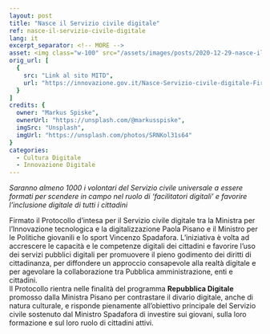 ```yaml
---
layout: post
title: "Nasce il Servizio civile digitale"
ref: nasce-il-servizio-civile-digitale
lang: it
excerpt_separator: <!-- MORE -->
asset: <img class="w-100" src="/assets/images/posts/2020-12-29-nasce-il-servizio-civile-digitale.jpg" alt="Nasce il Servizio civile digitale"/>
orig_url: [
  {
    src: "Link al sito MITD",
    url: "https://innovazione.gov.it/Nasce-Servizio-civile-digitale-Firmato-Protocollo-intesa/"
  }
]
credits: {
  owner: "Markus Spiske",
  ownerUrl: "https://unsplash.com/@markusspiske",
  imgSrc: "Unsplash",
  imgUrl: "https://unsplash.com/photos/SRNKol31s64"
}
categories:
  - Cultura Digitale
  - Innovazione Digitale
---
```


_Saranno almeno 1000 i volontari del Servizio civile universale a essere formati per scendere in campo nel ruolo di ‘facilitatori digitali’ e favorire l’inclusione digitale di tutti i cittadini_

<!-- MORE -->

Firmato il Protocollo d’intesa per il Servizio civile digitale tra la Ministra per l’Innovazione tecnologica e la digitalizzazione Paola Pisano e il Ministro per le Politiche giovanili e lo sport Vincenzo Spadafora. L’iniziativa è volta ad accrescere le capacità e le competenze digitali dei cittadini e favorire l’uso dei servizi pubblici digitali per promuovere il pieno godimento dei diritti di cittadinanza, per diffondere un approccio consapevole alla realtà digitale e per agevolare la collaborazione tra Pubblica amministrazione, enti e cittadini.  
Il Protocollo rientra nelle finalità del programma **Repubblica Digitale** promosso dalla Ministra Pisano per contrastare il divario digitale, anche di natura culturale, e risponde pienamente all’obiettivo principale del Servizio civile sostenuto dal Ministro Spadafora di investire sui giovani, sulla loro formazione e sul loro ruolo di cittadini attivi.  

